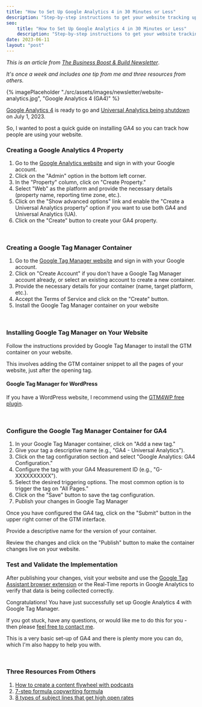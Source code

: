 ```yaml
---
title: "How to Set Up Google Analytics 4 in 30 Minutes or Less"
description: "Step-by-step instructions to get your website tracking up and running in just 30 minutes or less. Harness the power of data to understand your audience."
seo:
    title: "How to Set Up Google Analytics 4 in 30 Minutes or Less"
    description: "Step-by-step instructions to get your website tracking up and running in just 30 minutes or less. Harness the power of data to understand your audience."
date: 2023-06-11
layout: "post"
---
```


*This is an article from [The Business Boost & Build Newsletter](/newsletter)*. 

*It's once a week and includes one tip from me and three resources from others.*

{% imagePlaceholder "./src/assets/images/newsletter/website-analytics.jpg", "Google Analytics 4 (GA4)" %}

[Google Analytics 4](https://support.google.com/analytics/answer/10089681?hl=en) is ready to go and [Universal Analytics being shutdown](https://support.google.com/analytics/answer/11583528?hl=en) on July 1, 2023.

So, I wanted to post a quick guide on installing GA4 so you can track how people are using your website.

### Creating a Google Analytics 4 Property

1. Go to the [Google Analytics website](analytics.google.com) and sign in with your Google account.
2. Click on the "Admin" option in the bottom left corner.
3. In the "Property" column, click on "Create Property."
4. Select "Web" as the platform and provide the necessary details (property name, reporting time zone, etc.).
5. Click on the "Show advanced options" link and enable the "Create a Universal Analytics property" option if you want to use both GA4 and Universal Analytics (UA).
6. Click on the "Create" button to create your GA4 property.

&nbsp;
### Creating a Google Tag Manager Container

1. Go to the [Google Tag Manager website](tagmanager.google.com) and sign in with your Google account.
2. Click on "Create Account" if you don't have a Google Tag Manager account already, or select an existing account to create a new container.
3. Provide the necessary details for your container (name, target platform, etc.).
4. Accept the Terms of Service and click on the "Create" button.
5. Install the Google Tag Manager container on your website

&nbsp;
### Installing Google Tag Manager on Your Website

Follow the instructions provided by Google Tag Manager to install the GTM container on your website.

This involves adding the GTM container snippet to all the pages of your website, just after the opening <body> tag.

#### Google Tag Manager for WordPress

If you have a WordPress website, I recommend using the [GTM4WP free plugin](https://wordpress.org/plugins/duracelltomi-google-tag-manager/).

&nbsp;
### Configure the Google Tag Manager Container for GA4

1. In your Google Tag Manager container, click on "Add a new tag."
2. Give your tag a descriptive name (e.g., "GA4 - Universal Analytics").
3. Click on the tag configuration section and select "Google Analytics: GA4 Configuration."
4. Configure the tag with your GA4 Measurement ID (e.g., "G-XXXXXXXXXX").
5. Select the desired triggering options. The most common option is to trigger the tag on "All Pages."
6. Click on the "Save" button to save the tag configuration.
7. Publish your changes in Google Tag Manager

Once you have configured the GA4 tag, click on the "Submit" button in the upper right corner of the GTM interface.

Provide a descriptive name for the version of your container.

Review the changes and click on the "Publish" button to make the container changes live on your website.

### Test and Validate the Implementation

After publishing your changes, visit your website and use the [Google Tag Assistant browser extension](https://get.google.com/tagassistant/) or the Real-Time reports in Google Analytics to verify that data is being collected correctly.

Congratulations! You have just successfully set up Google Analytics 4 with Google Tag Manager.

If you got stuck, have any questions, or would like me to do this for you - then please [feel free to contact me](/contact).

This is a very basic set-up of GA4 and there is plenty more you can do, which I'm also happy to help you with.

&nbsp;
### Three Resources From Others

1. [How to create a content flywheel with podcasts](https://twitter.com/nathanbarry/status/1666454820696276993?s=20)
2. [7-step formula copywriting formula](https://www.linkedin.com/posts/eshleyner_vgc-bob-stones-gem-activity-7072553578971746304-kXKh/)
3. [8 types of subject lines that get high open rates](https://twitter.com/thePhilRivers/status/1499054468654145544?s=20)

